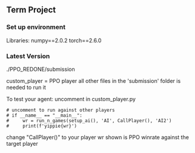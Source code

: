 ## Term Project

### Set up environment
Libraries:
numpy==2.0.2
torch==2.6.0

### Latest Version
./PPO_REDONE/submission

custom_player = PPO player
all other files in the 'submission' folder is needed to run it

To test your agent:
uncomment in custom_player.py

```python3
# uncomment to run against other players
# if __name__ == "__main__":
#     wr = run_n_games(setup_ai(), 'AI', CallPlayer(), 'AI2')
#     print(f'yippie{wr}')
```
change "CallPlayer()" to your player
wr shown is PPO winrate against the target player
